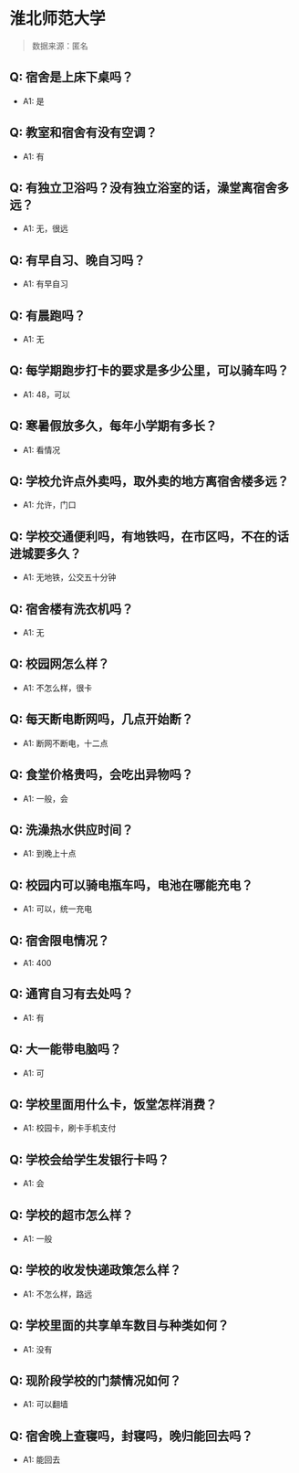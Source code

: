 # 淮北师范大学

> 数据来源：匿名

## Q: 宿舍是上床下桌吗？

- A1: 是

## Q: 教室和宿舍有没有空调？

- A1: 有

## Q: 有独立卫浴吗？没有独立浴室的话，澡堂离宿舍多远？

- A1: 无，很远

## Q: 有早自习、晚自习吗？

- A1: 有早自习

## Q: 有晨跑吗？

- A1: 无

## Q: 每学期跑步打卡的要求是多少公里，可以骑车吗？

- A1: 48，可以

## Q: 寒暑假放多久，每年小学期有多长？

- A1: 看情况

## Q: 学校允许点外卖吗，取外卖的地方离宿舍楼多远？

- A1: 允许，门口

## Q: 学校交通便利吗，有地铁吗，在市区吗，不在的话进城要多久？

- A1: 无地铁，公交五十分钟

## Q: 宿舍楼有洗衣机吗？

- A1: 无

## Q: 校园网怎么样？

- A1: 不怎么样，很卡

## Q: 每天断电断网吗，几点开始断？

- A1: 断网不断电，十二点

## Q: 食堂价格贵吗，会吃出异物吗？

- A1: 一般，会

## Q: 洗澡热水供应时间？

- A1: 到晚上十点

## Q: 校园内可以骑电瓶车吗，电池在哪能充电？

- A1: 可以，统一充电

## Q: 宿舍限电情况？

- A1: 400

## Q: 通宵自习有去处吗？

- A1: 有

## Q: 大一能带电脑吗？

- A1: 可

## Q: 学校里面用什么卡，饭堂怎样消费？

- A1: 校园卡，刷卡手机支付

## Q: 学校会给学生发银行卡吗？

- A1: 会

## Q: 学校的超市怎么样？

- A1: 一般

## Q: 学校的收发快递政策怎么样？

- A1: 不怎么样，路远

## Q: 学校里面的共享单车数目与种类如何？

- A1: 没有

## Q: 现阶段学校的门禁情况如何？

- A1: 可以翻墙

## Q: 宿舍晚上查寝吗，封寝吗，晚归能回去吗？

- A1: 能回去

